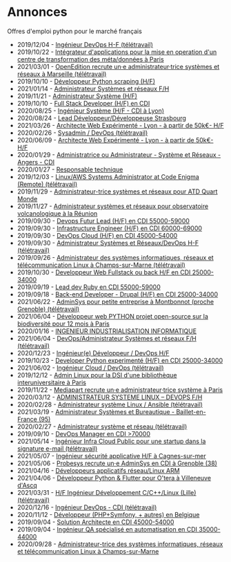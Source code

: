 # Annonces

Offres d'emploi python pour le marché français

* 2019/12/04 - [Ingénieur DevOps H-F (télétravail)](http://www.pyjobs.fr/jobs/details/6477/ingenieur-devops-h-f-teletravail "Ingénieur DevOps H-F (télétravail)")
* 2019/10/22 - [Intégrateur d'applications pour la mise en operation d'un centre de transformation des méta/données à Paris](http://www.pyjobs.fr/jobs/details/6469/integrateur-dapplications-pour-la-mise-en-operation-dun-centre-de-transformation-des-meta-donnees-a-paris "Intégrateur d'applications pour la mise en operation d'un centre de transformation des méta/données à Paris")
* 2021/03/01 - [OpenEdition recrute un·e administrateur·trice systèmes et réseaux à Marseille (télétravail)](http://www.pyjobs.fr/jobs/details/6495/openedition-recrute-un-e-administrateur-trice-systemes-et-reseaux-a-marseille-teletravail "OpenEdition recrute un·e administrateur·trice systèmes et réseaux à Marseille (télétravail)")
* 2019/10/10 - [Développeur Python scraping (H/F)](http://www.pyjobs.fr/jobs/details/6468/developpeur-python-scraping-h-f "Développeur Python scraping (H/F)")
* 2021/01/14 - [Administrateur Systèmes et réseaux F/H](http://www.pyjobs.fr/jobs/details/6494/administrateur-systemes-et-reseaux-f-h "Administrateur Systèmes et réseaux F/H")
* 2019/11/21 - [Administrateur Système (H/F)](http://www.pyjobs.fr/jobs/details/6472/administrateur-systeme-h-f "Administrateur Système (H/F)")
* 2019/10/10 - [Full Stack Developer (H/F) en CDI](http://www.pyjobs.fr/jobs/details/6467/full-stack-developer-h-f-en-cdi "Full Stack Developer (H/F) en CDI")
* 2020/08/25 - [Ingénieur Système (H/F - CDI à Lyon)](http://www.pyjobs.fr/jobs/details/6488/ingenieur-systeme-h-f-cdi-a-lyon "Ingénieur Système (H/F - CDI à Lyon)")
* 2020/08/24 - [Lead Développeur/Développeuse Strasbourg](http://www.pyjobs.fr/jobs/details/6487/lead-developpeur-developpeuse-strasbourg "Lead Développeur/Développeuse Strasbourg")
* 2021/03/26 - [Architecte Web Expérimenté - Lyon - à partir de 50k€- H/F](http://www.pyjobs.fr/jobs/details/6497/architecte-web-experimente-lyon-a-partir-de-50keur-h-f "Architecte Web Expérimenté - Lyon - à partir de 50k€- H/F")
* 2020/02/26 - [Sysadmin / DevOps (télétravail)](http://www.pyjobs.fr/jobs/details/6482/sysadmin-devops-teletravail "Sysadmin / DevOps (télétravail)")
* 2020/06/09 - [Architecte Web Expérimenté - Lyon - à partir de 50k€- H/F](http://www.pyjobs.fr/jobs/details/6486/architecte-web-experimente-lyon-a-partir-de-50keur-h-f "Architecte Web Expérimenté - Lyon - à partir de 50k€- H/F")
* 2020/01/29 - [Administratrice ou Administrateur - Système et Réseaux - Angers - CDI](http://www.pyjobs.fr/jobs/details/6481/administratrice-ou-administrateur-systeme-et-reseaux-angers-cdi "Administratrice ou Administrateur - Système et Réseaux - Angers - CDI")
* 2020/01/27 - [Responsable technique](http://www.pyjobs.fr/jobs/details/6480/responsable-technique "Responsable technique")
* 2019/12/03 - [Linux/AWS Systems Administrator at Code Enigma (Remote) (télétravail)](http://www.pyjobs.fr/jobs/details/6476/linux-aws-systems-administrator-at-code-enigma-remote-teletravail "Linux/AWS Systems Administrator at Code Enigma (Remote) (télétravail)")
* 2019/11/29 - [Administrateur-trice systèmes et réseaux pour ATD Quart Monde](http://www.pyjobs.fr/jobs/details/6475/administrateur-trice-systemes-et-reseaux-pour-atd-quart-monde "Administrateur-trice systèmes et réseaux pour ATD Quart Monde")
* 2019/11/27 - [Administrateur systèmes et réseaux pour observatoire volcanologique à la Réunion](http://www.pyjobs.fr/jobs/details/6474/administrateur-systemes-et-reseaux-pour-observatoire-volcanologique-a-la-reunion "Administrateur systèmes et réseaux pour observatoire volcanologique à la Réunion")
* 2019/09/30 - [Devops Futur Lead (H/F) en CDI 55000-59000](http://www.pyjobs.fr/jobs/details/6464/devops-futur-lead-h-f-en-cdi-55000-59000 "Devops Futur Lead (H/F) en CDI 55000-59000")
* 2019/09/30 - [Infrastructure Engineer (H/F) en CDI 60000-69000](http://www.pyjobs.fr/jobs/details/6466/infrastructure-engineer-h-f-en-cdi-60000-69000 "Infrastructure Engineer (H/F) en CDI 60000-69000")
* 2019/09/30 - [DevOps Cloud (H/F) en CDI 45000-54000](http://www.pyjobs.fr/jobs/details/6465/devops-cloud-h-f-en-cdi-45000-54000 "DevOps Cloud (H/F) en CDI 45000-54000")
* 2019/09/30 - [Administrateur Systèmes et Réseaux/DevOps H-F (télétravail)](http://www.pyjobs.fr/jobs/details/6463/administrateur-systemes-et-reseaux-devops-h-f-teletravail "Administrateur Systèmes et Réseaux/DevOps H-F (télétravail)")
* 2019/09/26 - [Administrateur des systèmes informatiques, réseaux et télécommunication Linux à Champs-sur-Marne (télétravail)](http://www.pyjobs.fr/jobs/details/6462/administrateur-des-systemes-informatiques-reseaux-et-telecommunication-linux-a-champs-sur-marne-teletravail "Administrateur des systèmes informatiques, réseaux et télécommunication Linux à Champs-sur-Marne (télétravail)")
* 2019/10/30 - [Developpeur Web Fullstack ou back H/F en CDI 25000-34000](http://www.pyjobs.fr/jobs/details/6471/developpeur-web-fullstack-ou-back-h-f-en-cdi-25000-34000 "Developpeur Web Fullstack ou back H/F en CDI 25000-34000")
* 2019/09/19 - [Lead dev Ruby en CDI 55000-59000](http://www.pyjobs.fr/jobs/details/6461/lead-dev-ruby-en-cdi-55000-59000 "Lead dev Ruby en CDI 55000-59000")
* 2019/09/18 - [Back-end Developer - Drupal (H/F) en CDI 25000-34000](http://www.pyjobs.fr/jobs/details/6460/back-end-developer-drupal-h-f-en-cdi-25000-34000 "Back-end Developer - Drupal (H/F) en CDI 25000-34000")
* 2021/06/22 - [AdminSys pour petite entreprise à Montbonnot (proche Grenoble) (télétravail)](http://www.pyjobs.fr/jobs/details/6507/adminsys-pour-petite-entreprise-a-montbonnot-proche-grenoble-teletravail "AdminSys pour petite entreprise à Montbonnot (proche Grenoble) (télétravail)")
* 2021/06/04 - [Développeur web PYTHON projet open-source sur la biodiversité pour 12 mois à Paris](http://www.pyjobs.fr/jobs/details/6506/developpeur-web-python-projet-open-source-sur-la-biodiversite-pour-12-mois-a-paris "Développeur web PYTHON projet open-source sur la biodiversité pour 12 mois à Paris")
* 2020/01/16 - [INGENIEUR INDUSTRIALISATION INFORMATIQUE](http://www.pyjobs.fr/jobs/details/6479/ingenieur-industrialisation-informatique "INGENIEUR INDUSTRIALISATION INFORMATIQUE")
* 2021/06/04 - [DevOps/Administrateur Systèmes et réseaux F/H (télétravail)](http://www.pyjobs.fr/jobs/details/6505/devops-administrateur-systemes-et-reseaux-f-h-teletravail "DevOps/Administrateur Systèmes et réseaux F/H (télétravail)")
* 2020/12/23 - [Ingénieur(e) Développeur / DevOps H/F](http://www.pyjobs.fr/jobs/details/6493/ingenieur-e-developpeur-devops-h-f "Ingénieur(e) Développeur / DevOps H/F")
* 2019/10/23 - [Developer Python experimenté (H/F) en CDI 25000-34000](http://www.pyjobs.fr/jobs/details/6470/developer-python-experimente-h-f-en-cdi-25000-34000 "Developer Python experimenté (H/F) en CDI 25000-34000")
* 2021/06/02 - [Ingénieur Cloud / DevOps (télétravail)](http://www.pyjobs.fr/jobs/details/6504/ingenieur-cloud-devops-teletravail "Ingénieur Cloud / DevOps (télétravail)")
* 2019/12/12 - [Admin Linux pour la DSI d'une bibliothèque interuniversitaire à Paris](http://www.pyjobs.fr/jobs/details/6478/admin-linux-pour-la-dsi-dune-bibliotheque-interuniversitaire-a-paris "Admin Linux pour la DSI d'une bibliothèque interuniversitaire à Paris")
* 2019/11/22 - [Mediapart recrute un·e administrateur·trice système à Paris](http://www.pyjobs.fr/jobs/details/6473/mediapart-recrute-un-e-administrateur-trice-systeme-a-paris "Mediapart recrute un·e administrateur·trice système à Paris")
* 2020/03/12 - [ADMINISTRATEUR SYSTEME LINUX – DEVOPS F/H](http://www.pyjobs.fr/jobs/details/6485/administrateur-systeme-linux-devops-f-h "ADMINISTRATEUR SYSTEME LINUX – DEVOPS F/H")
* 2020/02/28 - [Administrateur système Linux / Ansible (télétravail)](http://www.pyjobs.fr/jobs/details/6484/administrateur-systeme-linux-ansible-teletravail "Administrateur système Linux / Ansible (télétravail)")
* 2021/03/19 - [Administrateur Systèmes et Bureautique - Baillet-en-France (95)](http://www.pyjobs.fr/jobs/details/6496/administrateur-systemes-et-bureautique-baillet-en-france-95 "Administrateur Systèmes et Bureautique - Baillet-en-France (95)")
* 2020/02/27 - [Administrateur système et réseau (télétravail)](http://www.pyjobs.fr/jobs/details/6483/administrateur-systeme-et-reseau-teletravail "Administrateur système et réseau (télétravail)")
* 2019/09/10 - [DevOps Manager en CDI >70000](http://www.pyjobs.fr/jobs/details/6459/devops-manager-en-cdi-70000 "DevOps Manager en CDI >70000")
* 2021/05/14 - [Ingénieur Infra Cloud Public pour une startup dans la signature e-mail (télétravail)](http://www.pyjobs.fr/jobs/details/6503/ingenieur-infra-cloud-public-pour-une-startup-dans-la-signature-e-mail-teletravail "Ingénieur Infra Cloud Public pour une startup dans la signature e-mail (télétravail)")
* 2021/05/07 - [Ingénieur sécurité applicative H/F à Cagnes-sur-mer](http://www.pyjobs.fr/jobs/details/6502/ingenieur-securite-applicative-h-f-a-cagnes-sur-mer "Ingénieur sécurité applicative H/F à Cagnes-sur-mer")
* 2021/05/06 - [Probesys recrute un⋅e AdminSys en CDI à Grenoble (38)](http://www.pyjobs.fr/jobs/details/6501/probesys-recrute-un-e-adminsys-en-cdi-a-grenoble-38 "Probesys recrute un⋅e AdminSys en CDI à Grenoble (38)")
* 2021/04/16 - [Développeurs applicatifs réseau/Linux ARM](http://www.pyjobs.fr/jobs/details/6500/developpeurs-applicatifs-reseau-linux-arm "Développeurs applicatifs réseau/Linux ARM")
* 2021/04/06 - [Développeur Python & Flutter pour O'tera à Villeneuve d'Ascq](http://www.pyjobs.fr/jobs/details/6499/developpeur-python-flutter-pour-otera-a-villeneuve-dascq "Développeur Python & Flutter pour O'tera à Villeneuve d'Ascq")
* 2021/03/31 - [H/F Ingénieur Développement C/C++/Linux (Lille) (télétravail)](http://www.pyjobs.fr/jobs/details/6498/h-f-ingenieur-developpement-c-c-linux-lille-teletravail "H/F Ingénieur Développement C/C++/Linux (Lille) (télétravail)")
* 2020/12/16 - [Ingénieur DevOps - CDI (télétravail)](http://www.pyjobs.fr/jobs/details/6492/ingenieur-devops-cdi-teletravail "Ingénieur DevOps - CDI (télétravail)")
* 2020/11/12 - [Développeur (PHP+Symfony, + autres) en Belgique](http://www.pyjobs.fr/jobs/details/6491/developpeur-php-symfony-autres-en-belgique "Développeur (PHP+Symfony, + autres) en Belgique")
* 2019/09/04 - [Solution Architecte en CDI 45000-54000](http://www.pyjobs.fr/jobs/details/6457/solution-architecte-en-cdi-45000-54000 "Solution Architecte en CDI 45000-54000")
* 2019/09/04 - [Ingénieur QA spécialisé en automatisation en CDI 35000-44000](http://www.pyjobs.fr/jobs/details/6458/ingenieur-qa-specialise-en-automatisation-en-cdi-35000-44000 "Ingénieur QA spécialisé en automatisation en CDI 35000-44000")
* 2020/09/28 - [Administrateur-trice des systèmes informatiques, réseaux et télécommunication Linux à Champs-sur-Marne](http://www.pyjobs.fr/jobs/details/6490/administrateur-trice-des-systemes-informatiques-reseaux-et-telecommunication-linux-a-champs-sur-marne "Administrateur-trice des systèmes informatiques, réseaux et télécommunication Linux à Champs-sur-Marne")

